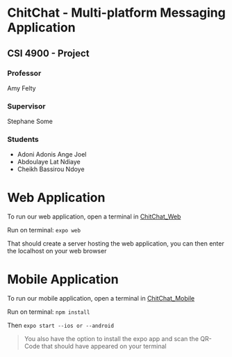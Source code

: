 # ChitChat - Multi-platform Messaging Application

## CSI 4900 - Project
### Professor
Amy Felty
### Supervisor
Stephane Some
### Students
* Adoni Adonis Ange Joel
* Abdoulaye Lat Ndiaye
* Cheikh Bassirou Ndoye

# Web Application 

To run our web application, open a terminal in [ChitChat_Web](Project/ChitChat_Web)

Run on terminal: 
`expo web`

That should create a server hosting the web application, you can then enter the localhost on your web browser


# Mobile Application

To run our mobile application, open a terminal in [ChitChat_Mobile](Project/ChitChat_Mobile)

Run on terminal: 
`npm install`

Then `expo start --ios or --android`

>You also have the option to install the expo app and scan the QR-Code that should have appeared on your terminal




